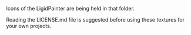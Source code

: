 Icons of the LigidPainter are being held in that folder.

Reading the LICENSE.md file is suggested before using these textures for your own projects.